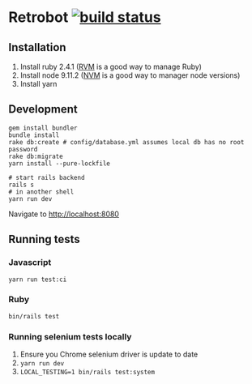 # Retrobot [![build status](https://travis-ci.org/severest/retrobot.svg?branch=master)](https://travis-ci.org/severest/retrobot)

## Installation

1. Install ruby 2.4.1 ([RVM](http://rvm.io/rvm/install) is a good way to manage Ruby)
2. Install node 9.11.2 ([NVM](https://github.com/nvm-sh/nvm#installing-and-updating) is a good way to manager node versions)
3. Install yarn

## Development

```
gem install bundler
bundle install
rake db:create # config/database.yml assumes local db has no root password
rake db:migrate
yarn install --pure-lockfile

# start rails backend
rails s
# in another shell
yarn run dev
```

Navigate to <http://localhost:8080>

## Running tests

### Javascript

```
yarn run test:ci
```

### Ruby

```
bin/rails test
```

### Running selenium tests locally

1. Ensure you Chrome selenium driver is update to date
2. `yarn run dev`
3. `LOCAL_TESTING=1 bin/rails test:system`
